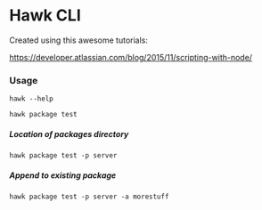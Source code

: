 Hawk CLI
===

Created using this awesome tutorials:

https://developer.atlassian.com/blog/2015/11/scripting-with-node/

### Usage

    hawk --help

    hawk package test

##### Location of packages directory

    hawk package test -p server

##### Append to existing package

    hawk package test -p server -a morestuff